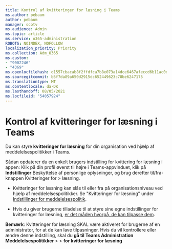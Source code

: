 ```yaml
---
title: Kontrol af kvitteringer for læsning i Teams
ms.author: pebaum
author: pebaum
manager: scotv
ms.audience: Admin
ms.topic: article
ms.service: o365-administration
ROBOTS: NOINDEX, NOFOLLOW
localization_priority: Priority
ms.collection: Adm_O365
ms.custom:
- "9002246"
- "4369"
ms.openlocfilehash: d1557cbacab8f2ffdfca7b8e073a14dce6467afeccd6b11ac0da3ce556e1fa3f
ms.sourcegitcommit: b5f7da89a650d2915dc652449623c78be6247175
ms.translationtype: MT
ms.contentlocale: da-DK
ms.lasthandoff: 08/05/2021
ms.locfileid: "54057924"
---
```

# <a name="controlling-read-receipts-in-teams"></a>Kontrol af kvitteringer for læsning i Teams

Du kan styre **kvitteringer for læsning** for din organisation ved hjælp af meddelelsespolitikker i Teams.

Sådan opdaterer du en enkelt brugers indstilling for kvittering for læsning i appen: Klik på din profil øverst til højre i Teams-appvinduet, klik på **Indstillinger** Beskyttelse af personlige oplysninger, og brug derefter til/fra-knappen Kvitteringer for  >   læsning. 

- Kvitteringer for læsning kan slås til eller fra på organisationsniveau ved hjælp af meddelelsespolitikker. Se "Kvitteringer for læsning" under [Indstillinger for meddelelsespolitik](https://docs.microsoft.com/microsoftteams/messaging-policies-in-teams#messaging-policy-settings).

- Hvis du giver brugerne tilladelse til at styre sine egne indstillinger for kvitteringer for læsning, [er det måden hvorpå, de kan tilpasse dem](https://docs.microsoft.com/microsoftteams/messaging-policies-in-teams#messaging-policy-settings). 

**Bemærk**: Kvitteringer for læsning SKAL være aktiveret for brugerne af en administrator, for at de kan lave tilpasninger. Hvis du vil kontrollere eller ændre denne indstilling, skal du **gå til Teams Administration Meddelelsespolitikker** >    >  **for kvitteringer for læsning**
